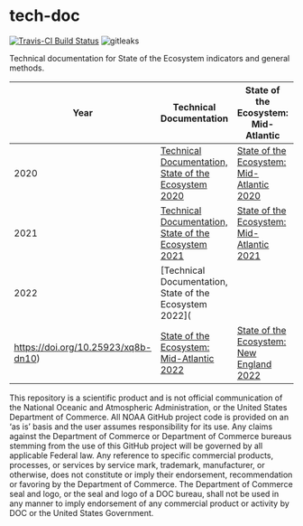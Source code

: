 # tech-doc

[![Travis-CI Build Status](https://travis-ci.org/NOAA-EDAB/tech-doc.svg?branch=master)](https://travis-ci.org/NOAA-EDAB/tech-doc)
![gitleaks](https://github.com/NOAA-EDAB/tech-doc/workflows/gitleaks/badge.svg)

Technical documentation for State of the Ecosystem indicators and general methods. 


| Year |  Technical Documentation   | State of the Ecosystem: Mid-Atlantic | State of the Ecosystem: New England  |
|--------------|-----------|--------------|----------------------------|
|2020 | [Technical Documentation, State of the Ecosystem 2020](https://doi.org/10.25923/64pf-sc70) | [State of the Ecosystem: Mid-Atlantic 2020](https://doi.org/10.25923/1f8j-d564) | [State of the Ecosystem: New England 2020](https://doi.org/10.25923/4tdk-eg57) |
| 2021 | [Technical Documentation, State of the Ecosystem 2021](https://repository.library.noaa.gov/view/noaa/29277) | [State of the Ecosystem: Mid-Atlantic 2021](https://doi.org/10.25923/jd1w-dc26) | [State of the Ecosystem: New England 2021](https://doi.org/10.25923/6pww-mw45]) |
| 2022 | [Technical Documentation, State of the Ecosystem 2022](
https://doi.org/10.25923/xq8b-dn10) | [State of the Ecosystem: Mid-Atlantic 2022](https://doi.org/10.25923/5s5y-0h81) | [State of the Ecosystem: New England 2022](https://doi.org/10.25923/ypv2-mw79]) |



This repository is a scientific product and is not official communication of the National Oceanic and Atmospheric Administration, or the United States Department of Commerce. All NOAA GitHub project code is provided on an ‘as is’ basis and the user assumes responsibility for its use. Any claims against the Department of Commerce or Department of Commerce bureaus stemming from the use of this GitHub project will be governed by all applicable Federal law. Any reference to specific commercial products, processes, or services by service mark, trademark, manufacturer, or otherwise, does not constitute or imply their endorsement, recommendation or favoring by the Department of Commerce. The Department of Commerce seal and logo, or the seal and logo of a DOC bureau, shall not be used in any manner to imply endorsement of any commercial product or activity by DOC or the United States Government.
